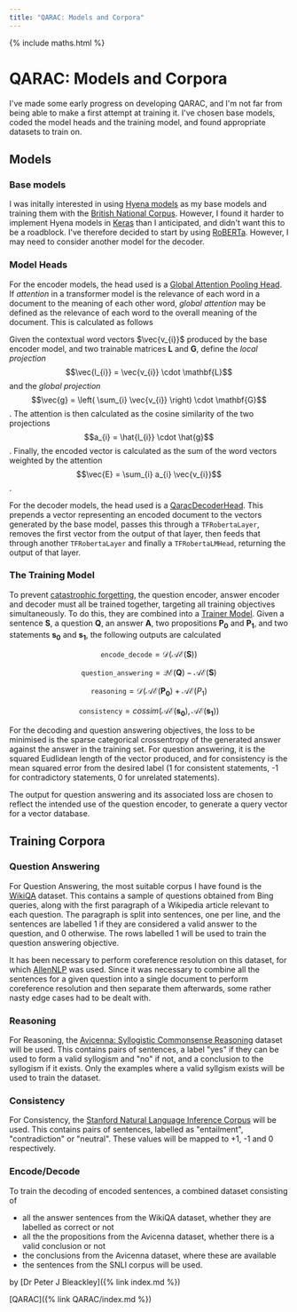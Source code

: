```yaml
---
title: "QARAC: Models and Corpora"
---
```


{% include maths.html %}

# QARAC: Models and Corpora

I've made some early progress on developing QARAC, and I'm not far from being able to make a first attempt at training it. I've chosen base models, coded the model heads and the training model, and found appropriate datasets to train on.

## Models

### Base models

I was initally interested in using [Hyena models](https://arxiv.org/abs/2302.10866) as my base models and training them with the [British National Corpus](http://www.natcorp.ox.ac.uk/). However, I found it harder to implement Hyena models in [Keras](https://keras.io) than I anticipated, and didn't want this to be a roadblock. I've therefore decided to start by using [RoBERTa](https://huggingface.co/roberta-base). However, I may need to consider another model for the decoder.

### Model Heads

For the encoder models, the head used is a [Global Attention Pooling Head](https://github.com/PeteBleackley/QARAC/blob/main/qarac/models/layers/GlobalAttentionPoolingHead.py). If *attention* in a transformer model is the relevance of each word in a document to the meaning of each other word, *global attention* may be defined as the relevance of each word to the overall meaning of the document. This is calculated as follows

Given the contextual word vectors $\vec{v_{i}}$ produced by the base encoder model, and two trainable matrices $\mathbf{L}$ and $\mathbf{G}$, define the *local projection*
$$\vec{l_{i}} = \vec{v_{i}} \cdot \mathbf{L}$$ and the *global projection*
$$\vec{g} = \left( \sum_{i} \vec{v_{i}} \right) \cdot \mathbf{G}$$. The attention is then calculated as the cosine similarity of the two projections
$$a_{i} = \hat{l_{i}} \cdot \hat{g}$$. Finally, the encoded vector is calculated as the sum of the word vectors weighted by the attention
$$\vec{E} = \sum_{i} a_{i} \vec{v_{i}}$$.

For the decoder models, the head used is a [QaracDecoderHead](https://github.com/PeteBleackley/QARAC/blob/main/qarac/models/QaracDecoderModel.py#L13). This prepends a vector representing an encoded document to the vectors generated by the base model, passes this through a `TFRobertaLayer`, removes the first vector from the output of that layer, then feeds that through another `TFRobertaLayer` and finally a `TFRobertaLMHead`, returning the output of that layer.

### The Training Model
To prevent [catastrophic forgetting](https://en.wikipedia.org/wiki/Catastrophic_interference), the question encoder, answer encoder and decoder must all be trained together, targeting all training objectives simultaneously. To do this, they are combined into a [Trainer Model](https://github.com/PeteBleackley/QARAC/blob/main/qarac/models/QaracTrainerModel.py).
Given a sentence $\mathbf{S}$, a question $\mathbf{Q}$, an answer $\mathbf{A}$, two propositions $\mathbf{P_{0}}$ and $\mathbf{P_{1}}$, and two statements $\mathbf{s_{0}}$ and $\mathbf{s_{1}}$, 
the following outputs are calculated

$$\texttt{encode_decode} = \mathcal{D}(\mathcal{AE}(\mathbf{S}))$$

$$\texttt{question_answering} = \mathcal{QE}(\mathbf{Q}) - \mathcal{AE}(\mathbf{S})$$

$$\texttt{reasoning} = \mathcal{D}(\mathcal{AE}(\mathbf{P_{0}}) + \mathcal{AE}(P_{1})$$

$$\texttt{consistency} = \mathit{cossim}(\mathcal{AE}(\mathbf{s_{0}}),\mathcal{AE}(\mathbf{s_{1}}))$$

For the decoding and question answering objectives, the loss to be minimised is the sparse categorical crossentropy of the generated answer against the answer in the training set. For question answering, it is the squared Eudlidean length of the vector produced, and for consistency is the mean squared error from the desired label (1 for consistent statements, -1 for contradictory statements, 0 for unrelated statements).

The output for question answering and its associated loss are chosen to reflect the intended use of the question encoder, to generate a query vector for a vector database.

## Training Corpora

### Question Answering

For Question Answering, the most suitable corpus I have found is the [WikiQA](https://paperswithcode.com/dataset/wikiqa) dataset. This contains a sample of questions obtained from Bing queries, along with the first paragraph of a Wikipedia article relevant to each question. The paragraph is split into sentences, one per line, and the sentences are labelled 1 if they are considered a valid answer to the question, and 0 otherwise. The rows labelled 1 will be used to train the question answering objective.

It has been necessary to perform coreference resolution on this dataset, for which [AllenNLP](https://docs.allennlp.org/main/) was used. Since it was necessary to combine all the sentences for a given question into a single document to perform coreference resolution and then separate them afterwards, some rather nasty edge cases had to be dealt with.

### Reasoning

For Reasoning, the [Avicenna: Syllogistic Commonsense Reasoning](https://github.com/ZeinabAghahadi/Syllogistic-Commonsense-Reasoning) dataset will be used. This contains pairs of sentences, a label "yes" if they can be used to form a valid syllogism and "no" if not, and a conclusion to the syllogism if it exists. Only the examples where a valid syllgism exists will be used to train the dataset.

### Consistency


For Consistency, the [Stanford Natural Language Inference Corpus](https://www.kaggle.com/datasets/stanfordu/stanford-natural-language-inference-corpus) will be used. This contains pairs of sentences, labelled as "entailment", "contradiction" or "neutral". These values will be mapped to +1, -1 and 0 respectively.

### Encode/Decode

To train the decoding of encoded sentences, a combined dataset consisting of
+ all the answer sentences from the WikiQA dataset, whether they are labelled as correct or not
+ all the the propositions from the Avicenna dataset, whether there is a valid conclusion or not
+ the conclusions from the Avicenna dataset, where these are available
+ the sentences from the SNLI corpus
will be used. 

by [Dr Peter J Bleackley]({% link index.md %})

[QARAC]({% link QARAC/index.md %})
